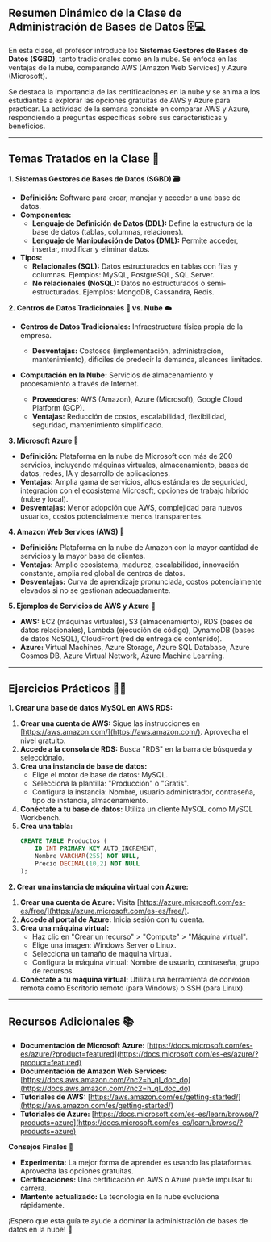 ## Resumen Dinámico de la Clase de Administración de Bases de Datos 🗄️💻

En esta clase, el profesor introduce los **Sistemas Gestores de Bases de Datos (SGBD)**, tanto tradicionales como en la nube. Se enfoca en las ventajas de la nube, comparando AWS (Amazon Web Services) y Azure (Microsoft).

Se destaca la importancia de las certificaciones en la nube y se anima a los estudiantes a explorar las opciones gratuitas de AWS y Azure para practicar. La actividad de la semana consiste en comparar AWS y Azure, respondiendo a preguntas específicas sobre sus características y beneficios.

---

## Temas Tratados en la Clase 📑

**1. Sistemas Gestores de Bases de Datos (SGBD) 🗃️**

* **Definición:** Software para crear, manejar y acceder a una base de datos.
* **Componentes:**
  * **Lenguaje de Definición de Datos (DDL):** Define la estructura de la base de datos (tablas, columnas, relaciones).
  * **Lenguaje de Manipulación de Datos (DML):** Permite acceder, insertar, modificar y eliminar datos.
* **Tipos:**
  * **Relacionales (SQL):** Datos estructurados en tablas con filas y columnas. Ejemplos: MySQL, PostgreSQL, SQL Server.
  * **No relacionales (NoSQL):**  Datos no estructurados o semi-estructurados. Ejemplos: MongoDB, Cassandra, Redis.

**2.  Centros de Datos Tradicionales 🏢 vs.  Nube ☁️**

* **Centros de Datos Tradicionales:** Infraestructura física propia de la empresa.

  * **Desventajas:** Costosos (implementación, administración, mantenimiento), difíciles de predecir la demanda, alcances limitados.
* **Computación en la Nube:** Servicios de almacenamiento y procesamiento a través de Internet.

  * **Proveedores:** AWS (Amazon), Azure (Microsoft), Google Cloud Platform (GCP).
  * **Ventajas:** Reducción de costos, escalabilidad, flexibilidad, seguridad, mantenimiento simplificado.

**3. Microsoft Azure  💙**

* **Definición:** Plataforma en la nube de Microsoft con más de 200 servicios, incluyendo máquinas virtuales, almacenamiento, bases de datos, redes, IA y desarrollo de aplicaciones.
* **Ventajas:**  Amplia gama de servicios, altos estándares de seguridad,  integración con el ecosistema Microsoft,  opciones de trabajo híbrido (nube y local).
* **Desventajas:**  Menor adopción que AWS, complejidad para nuevos usuarios,  costos potencialmente menos transparentes.

**4. Amazon Web Services (AWS) 🧡**

* **Definición:**  Plataforma en la nube de Amazon con la mayor cantidad de servicios y la mayor base de clientes.
* **Ventajas:** Amplio ecosistema,  madurez, escalabilidad,  innovación constante,  amplia red global de centros de datos.
* **Desventajas:**  Curva de aprendizaje pronunciada,  costos potencialmente elevados si no se gestionan adecuadamente.

**5. Ejemplos de Servicios de AWS y Azure  🧰**

* **AWS:** EC2 (máquinas virtuales), S3 (almacenamiento), RDS (bases de datos relacionales), Lambda (ejecución de código), DynamoDB (bases de datos NoSQL), CloudFront (red de entrega de contenido).
* **Azure:**  Virtual Machines, Azure Storage, Azure SQL Database, Azure Cosmos DB, Azure Virtual Network, Azure Machine Learning.

---

## Ejercicios Prácticos  🏋️‍♀️

**1. Crear una base de datos MySQL en AWS RDS:**

1. **Crear una cuenta de AWS:**  Sigue las instrucciones en [https://aws.amazon.com/](https://aws.amazon.com/). Aprovecha el nivel gratuito.
2. **Accede a la consola de RDS:** Busca "RDS" en la barra de búsqueda y selecciónalo.
3. **Crea una instancia de base de datos:**
   * Elige el motor de base de datos:  MySQL.
   * Selecciona la plantilla:  "Producción" o "Gratis".
   * Configura la instancia: Nombre, usuario administrador, contraseña, tipo de instancia, almacenamiento.
4. **Conéctate a tu base de datos:** Utiliza un cliente MySQL como MySQL Workbench.
5. **Crea una tabla:**
   ```sql
   CREATE TABLE Productos (
       ID INT PRIMARY KEY AUTO_INCREMENT,
       Nombre VARCHAR(255) NOT NULL,
       Precio DECIMAL(10,2) NOT NULL
   );
   ```

**2. Crear una instancia de máquina virtual con Azure:**

1. **Crear una cuenta de Azure:** Visita [https://azure.microsoft.com/es-es/free/](https://azure.microsoft.com/es-es/free/).
2. **Accede al portal de Azure:** Inicia sesión con tu cuenta.
3. **Crea una máquina virtual:**
   * Haz clic en "Crear un recurso"  > "Compute" > "Máquina virtual".
   * Elige una imagen:  Windows Server o Linux.
   * Selecciona un tamaño de máquina virtual.
   * Configura la máquina virtual: Nombre de usuario, contraseña, grupo de recursos.
4. **Conéctate a tu máquina virtual:** Utiliza una herramienta de conexión remota como Escritorio remoto (para Windows) o SSH (para Linux).

---

## Recursos Adicionales 📚

* **Documentación de Microsoft Azure:** [https://docs.microsoft.com/es-es/azure/?product=featured](https://docs.microsoft.com/es-es/azure/?product=featured)
* **Documentación de Amazon Web Services:** [https://docs.aws.amazon.com/?nc2=h_ql_doc_do](https://docs.aws.amazon.com/?nc2=h_ql_doc_do)
* **Tutoriales de AWS:** [https://aws.amazon.com/es/getting-started/](https://aws.amazon.com/es/getting-started/)
* **Tutoriales de Azure:** [https://docs.microsoft.com/es-es/learn/browse/?products=azure](https://docs.microsoft.com/es-es/learn/browse/?products=azure)

**Consejos Finales 🎉**

* **Experimenta:** La mejor forma de aprender es usando las plataformas. Aprovecha las opciones gratuitas.
* **Certificaciones:**  Una certificación en AWS o Azure puede impulsar tu carrera.
* **Mantente actualizado:**  La tecnología en la nube evoluciona rápidamente.

¡Espero que esta guía te ayude a dominar la administración de bases de datos en la nube! 🚀
